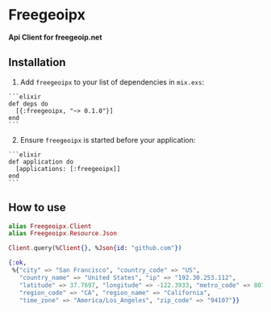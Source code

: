 # Freegeoipx

**Api Client for freegeoip.net**

## Installation

  1. Add `freegeoipx` to your list of dependencies in `mix.exs`:

    ```elixir
    def deps do
      [{:freegeoipx, "~> 0.1.0"}]
    end
    ```

  2. Ensure `freegeoipx` is started before your application:

    ```elixir
    def application do
      [applications: [:freegeoipx]]
    end
    ```

## How to use

```elixir
alias Freegeoipx.Client
alias Freegeoipx.Resource.Json

Client.query(%Client{}, %Json{id: "github.com"})

{:ok,
 %{"city" => "San Francisco", "country_code" => "US",
   "country_name" => "United States", "ip" => "192.30.253.112",
   "latitude" => 37.7697, "longitude" => -122.3933, "metro_code" => 807,
   "region_code" => "CA", "region_name" => "California",
   "time_zone" => "America/Los_Angeles", "zip_code" => "94107"}}
```
